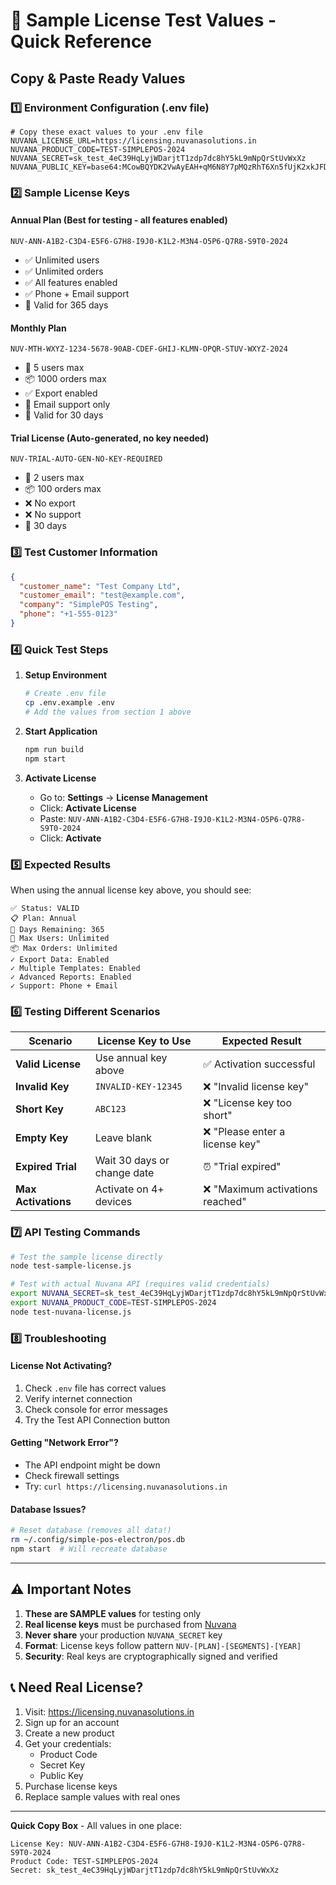 # 🔑 Sample License Test Values - Quick Reference

## Copy & Paste Ready Values

### 1️⃣ Environment Configuration (.env file)
```env
# Copy these exact values to your .env file
NUVANA_LICENSE_URL=https://licensing.nuvanasolutions.in
NUVANA_PRODUCT_CODE=TEST-SIMPLEPOS-2024
NUVANA_SECRET=sk_test_4eC39HqLyjWDarjtT1zdp7dc8hY5kL9mNpQrStUvWxXz
NUVANA_PUBLIC_KEY=base64:MCowBQYDK2VwAyEAH+qM6N8Y7pMQzRhT6Xn5fUjK2xkJFDn4L8kPz7RbqX8=
```

### 2️⃣ Sample License Keys

#### **Annual Plan** (Best for testing - all features enabled)
```
NUV-ANN-A1B2-C3D4-E5F6-G7H8-I9J0-K1L2-M3N4-O5P6-Q7R8-S9T0-2024
```
- ✅ Unlimited users
- ✅ Unlimited orders
- ✅ All features enabled
- ✅ Phone + Email support
- 📅 Valid for 365 days

#### **Monthly Plan**
```
NUV-MTH-WXYZ-1234-5678-90AB-CDEF-GHIJ-KLMN-OPQR-STUV-WXYZ-2024
```
- 👥 5 users max
- 📦 1000 orders max
- ✅ Export enabled
- 📧 Email support only
- 📅 Valid for 30 days

#### **Trial License** (Auto-generated, no key needed)
```
NUV-TRIAL-AUTO-GEN-NO-KEY-REQUIRED
```
- 👥 2 users max
- 📦 100 orders max
- ❌ No export
- ❌ No support
- 📅 30 days

### 3️⃣ Test Customer Information
```json
{
  "customer_name": "Test Company Ltd",
  "customer_email": "test@example.com",
  "company": "SimplePOS Testing",
  "phone": "+1-555-0123"
}
```

### 4️⃣ Quick Test Steps

1. **Setup Environment**
   ```bash
   # Create .env file
   cp .env.example .env
   # Add the values from section 1 above
   ```

2. **Start Application**
   ```bash
   npm run build
   npm start
   ```

3. **Activate License**
   - Go to: **Settings** → **License Management**
   - Click: **Activate License**
   - Paste: `NUV-ANN-A1B2-C3D4-E5F6-G7H8-I9J0-K1L2-M3N4-O5P6-Q7R8-S9T0-2024`
   - Click: **Activate**

### 5️⃣ Expected Results

When using the annual license key above, you should see:

```
✅ Status: VALID
📋 Plan: Annual
📅 Days Remaining: 365
👥 Max Users: Unlimited
📦 Max Orders: Unlimited
✓ Export Data: Enabled
✓ Multiple Templates: Enabled
✓ Advanced Reports: Enabled
✓ Support: Phone + Email
```

### 6️⃣ Testing Different Scenarios

| Scenario | License Key to Use | Expected Result |
|----------|-------------------|-----------------|
| **Valid License** | Use annual key above | ✅ Activation successful |
| **Invalid Key** | `INVALID-KEY-12345` | ❌ "Invalid license key" |
| **Short Key** | `ABC123` | ❌ "License key too short" |
| **Empty Key** | Leave blank | ❌ "Please enter a license key" |
| **Expired Trial** | Wait 30 days or change date | ⏰ "Trial expired" |
| **Max Activations** | Activate on 4+ devices | ❌ "Maximum activations reached" |

### 7️⃣ API Testing Commands

```bash
# Test the sample license directly
node test-sample-license.js

# Test with actual Nuvana API (requires valid credentials)
export NUVANA_SECRET=sk_test_4eC39HqLyjWDarjtT1zdp7dc8hY5kL9mNpQrStUvWxXz
export NUVANA_PRODUCT_CODE=TEST-SIMPLEPOS-2024
node test-nuvana-license.js
```

### 8️⃣ Troubleshooting

#### License Not Activating?
1. Check `.env` file has correct values
2. Verify internet connection
3. Check console for error messages
4. Try the Test API Connection button

#### Getting "Network Error"?
- The API endpoint might be down
- Check firewall settings
- Try: `curl https://licensing.nuvanasolutions.in`

#### Database Issues?
```bash
# Reset database (removes all data!)
rm ~/.config/simple-pos-electron/pos.db
npm start  # Will recreate database
```

---

## ⚠️ Important Notes

1. **These are SAMPLE values** for testing only
2. **Real license keys** must be purchased from [Nuvana](https://licensing.nuvanasolutions.in)
3. **Never share** your production `NUVANA_SECRET` key
4. **Format**: License keys follow pattern `NUV-[PLAN]-[SEGMENTS]-[YEAR]`
5. **Security**: Real keys are cryptographically signed and verified

## 📞 Need Real License?

1. Visit: https://licensing.nuvanasolutions.in
2. Sign up for an account
3. Create a new product
4. Get your credentials:
   - Product Code
   - Secret Key
   - Public Key
5. Purchase license keys
6. Replace sample values with real ones

---

**Quick Copy Box** - All values in one place:
```
License Key: NUV-ANN-A1B2-C3D4-E5F6-G7H8-I9J0-K1L2-M3N4-O5P6-Q7R8-S9T0-2024
Product Code: TEST-SIMPLEPOS-2024
Secret: sk_test_4eC39HqLyjWDarjtT1zdp7dc8hY5kL9mNpQrStUvWxXz
```
